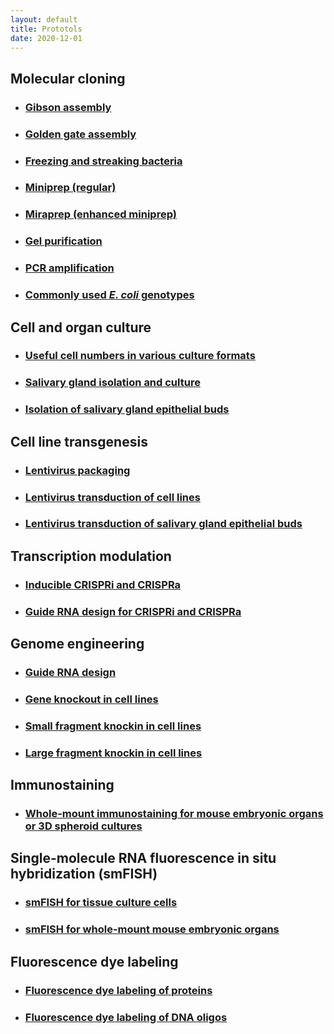 ```yaml
---
layout: default
title: Prototols
date: 2020-12-01
---
```


## Molecular cloning

* ### [Gibson assembly](./gibson-assembly.html)
* ### [Golden gate assembly](./golden-gate-assembly.html)
* ### [Freezing and streaking bacteria](./freezing-and-streaking-bacteria.html)
* ### [Miniprep (regular)](./miniprep.html)
* ### [Miraprep (enhanced miniprep)](./miraprep.html)
* ### [Gel purification](./gel-purification.html)
* ### [PCR amplification](./PCR-amplification.html)
* ### [Commonly used _E. coli_ genotypes](./commonly-used-E-coli-genotypes.html)


## Cell and organ culture

* ### [Useful cell numbers in various culture formats](./useful-cell-numbers-in-various-culture-formats.html)
* ### [Salivary gland isolation and culture](./salivary-gland-isolation-and-culture.html)
* ### [Isolation of salivary gland epithelial buds](./isolate-salivary-gland-epithelial-buds.html)

## Cell line transgenesis

* ### [Lentivirus packaging](./lentivirus-packaging.html)
* ### [Lentivirus transduction of cell lines](./lentivirus-transduction-cell-lines.html)
* ### [Lentivirus transduction of salivary gland epithelial buds](./lentivirus-transduction-SMG-epi-bud.html)


## Transcription modulation

* ### [Inducible CRISPRi and CRISPRa](./inducible-CRISPRi-and-CRISPRa.html)
* ### [Guide RNA design for CRISPRi and CRISPRa](./guide-RNA-design-CRISPRi-CRISPRa.html)

## Genome engineering

* ### [Guide RNA design](./guide-RNA-design.html)
* ### [Gene knockout in cell lines](./gene-knockout-in-cell-lines.html)
* ### [Small fragment knockin in cell lines](./small-fragment-knockin-in-cell-lines.html)
* ### [Large fragment knockin in cell lines](./large-fragment-knockin-in-cell-lines.html)


## Immunostaining

* ### [Whole-mount immunostaining for mouse embryonic organs or 3D spheroid cultures](./whole-mount-immunostaining-embryonic-organs-or-spheroids.html)


## Single-molecule RNA fluorescence in situ hybridization (smFISH)

* ### [smFISH for tissue culture cells](./smFISH-for-tissue-culture-cells.html)
* ### [smFISH for whole-mount mouse embryonic organs](./smFISH-for-whole-mount-mouse-embryonic-organs.html)


## Fluorescence dye labeling
* ### [Fluorescence dye labeling of proteins](./fluorescence-dye-labeling-of-proteins.html)
* ### [Fluorescence dye labeling of DNA oligos](./fluorescence-dye-labeling-of-DNA-oligos.html)

